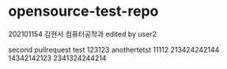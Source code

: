 # opensource-test-repo
202101154 김현서 컴퓨터공학과
edited by user2

second pullrequest test
123123
anothertetst
11112
213424242144
14342142123
2341324244214
